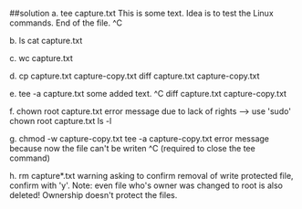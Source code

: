 ##solution
a.	tee capture.txt
This is some text.
Idea is to test the Linux commands.
End of the file.
^C

b.	ls
	cat capture.txt

c.	wc capture.txt

d.	cp capture.txt capture-copy.txt
	diff capture.txt capture-copy.txt

e.	tee -a capture.txt
some added text.
^C
	diff capture.txt capture-copy.txt

f.	chown root capture.txt
error message due to lack of rights --> use 'sudo'
	chown root capture.txt
	ls -l

g.	chmod -w capture-copy.txt
	tee -a capture-copy.txt
error message because now the file can't be writen
^C  (required to close the tee command)

h.	rm capture*.txt
warning asking to confirm removal of write protected file, confirm with 'y'.
Note: even file who's owner was changed to root is also deleted!
Ownership doesn't protect the files.

